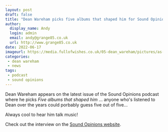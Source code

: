 ```yaml
---
layout: post
draft: false
title: "Dean Wareham picks five albums that shaped him for Sound Opinions"
author: 
  display_name: Andy
  login: admin
  email: andy@grange85.co.uk
  url: http://www.grange85.co.uk
date: 2022-06-17
imageurl: https://media.fullofwishes.co.uk/05-dean_wareham/pictures/as-much-as-it-was-worth-it-screengrab-4.jpg
categories:
 - dean wareham
 - news
tags:
 - podcast
 - sound opinions
---
```

Dean Wareham appears on the latest issue of the Sound Opinions podcast where he picks _Five albums that shaped him_ ... anyone who's listened to Dean over the years could porbably guess five out of five... 

Always cool to hear him talk music!

Check out the interview on the [Sound Opinions website](https://www.soundopinions.org/show/864).

